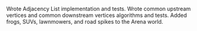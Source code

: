 Wrote Adjacency List implementation and tests.
Wrote common upstream vertices and common downstream vertices algorithms and tests.
Added frogs, SUVs, lawnmowers, and road spikes to the Arena world.

